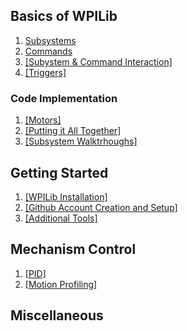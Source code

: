 ## Basics of WPILib
1. [Subsystems](Subsystems.md)
2. [Commands](Commands.md)
3. [[Subystem & Command Interaction]]()
4. [[Triggers]]()
### Code Implementation
1. [[Motors]]()
2. [[Putting it All Together]]()
3. [[Subsystem Walktrhoughs]]()
## Getting Started
1. [[WPILib Installation]]()
2. [[Github Account Creation and Setup]]()
3. [[Additional Tools]]()
## Mechanism Control
1. [[PID]]()
2. [[Motion Profiling]]()
## Miscellaneous
